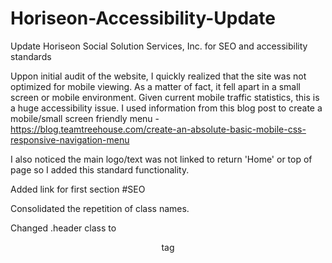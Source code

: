 # Horiseon-Accessibility-Update
Update Horiseon Social Solution Services, Inc. for SEO and accessibility standards

Uppon initial audit of the website, I quickly realized that the site was not optimized for mobile viewing. As a matter of fact, it fell apart in a small screen or mobile environment. Given current mobile traffic statistics, this is a huge accessibility issue.
I used information from this blog post to create a mobile/small screen friendly menu - https://blog.teamtreehouse.com/create-an-absolute-basic-mobile-css-responsive-navigation-menu

I also noticed the main logo/text was not linked to return 'Home' or top of page so I added this standard functionality.

Added link for first section #SEO

Consolidated the repetition of class names.

Changed .header class to <header> tag
